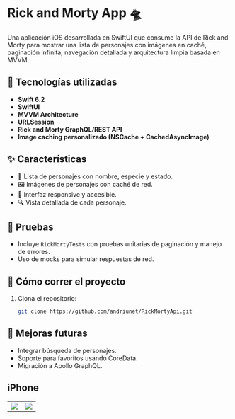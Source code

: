 # Rick and Morty App 🛸

Una aplicación iOS desarrollada en SwiftUI que consume la API de Rick and Morty para mostrar una lista de personajes con imágenes en caché, paginación infinita, navegación detallada y arquitectura limpia basada en MVVM.

## 🧠 Tecnologías utilizadas

- **Swift 6.2**
- **SwiftUI**
- **MVVM Architecture**
- **URLSession**
- **Rick and Morty GraphQL/REST API**
- **Image caching personalizado (NSCache + CachedAsyncImage)**

## ✨ Características

- 📜 Lista de personajes con nombre, especie y estado.
- 🖼️ Imágenes de personajes con caché de red.
- 📱 Interfaz responsive y accesible.
- 🔍 Vista detallada de cada personaje.

## 🧪 Pruebas

- Incluye `RickMortyTests` con pruebas unitarias de paginación y manejo de errores.
- Uso de mocks para simular respuestas de red.

## 🚀 Cómo correr el proyecto

1. Clona el repositorio:

   ```bash
   git clone https://github.com/andriunet/RickMortyApi.git

## 🔧 Mejoras futuras

- Integrar búsqueda de personajes.
- Soporte para favoritos usando CoreData.
- Migración a Apollo GraphQL.


## iPhone

<table>
<tbody>
<tr>
<td><img src="https://github.com/andriunet/RickMortyApi/blob/main/ScreenShot1.png"/></td>
<td><img src="https://github.com/andriunet/RickMortyApi/blob/main/ScreenShot2.png"/></td>
</tr>
</tbody>
</table>
